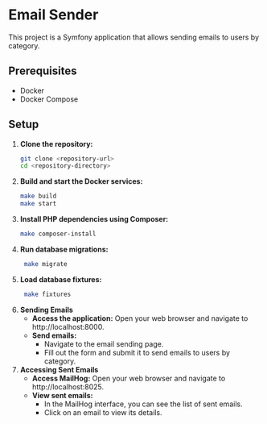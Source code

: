 # Email Sender

This project is a Symfony application that allows sending emails to users by category.

## Prerequisites

- Docker
- Docker Compose

## Setup

1. **Clone the repository:**
   ```sh
   git clone <repository-url>
   cd <repository-directory>
    ```
2. **Build and start the Docker services:**
    ```sh
    make build
    make start
    ```
3. **Install PHP dependencies using Composer:**
   ```sh
   make composer-install
   ```
4. **Run database migrations:**
   ```sh
    make migrate
    ```
5. **Load database fixtures:**
    ```sh
     make fixtures
     ```
6. **Sending Emails**
    - **Access the application:** Open your web browser and navigate to http://localhost:8000.
    - **Send emails:**
        - Navigate to the email sending page.
        - Fill out the form and submit it to send emails to users by category.
7. **Accessing Sent Emails**
    - **Access MailHog:** Open your web browser and navigate to http://localhost:8025.
    - **View sent emails:**
        - In the MailHog interface, you can see the list of sent emails.
        - Click on an email to view its details.
